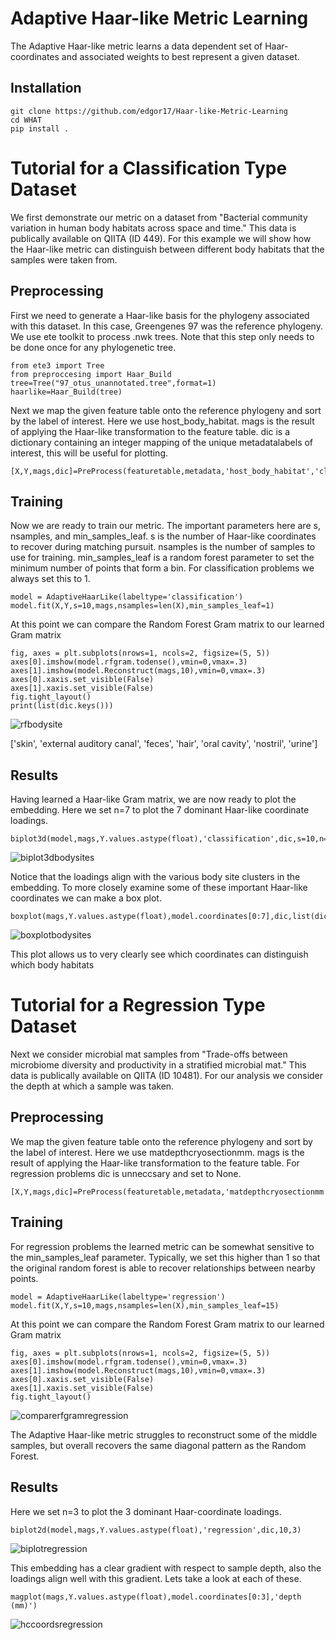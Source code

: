 # Adaptive Haar-like Metric Learning

The Adaptive Haar-like metric learns a data dependent set of Haar-coordinates and associated weights to best represent a given dataset. 

## Installation
```
git clone https://github.com/edgor17/Haar-like-Metric-Learning
cd WHAT
pip install .
```

# Tutorial for a Classification Type Dataset

We first demonstrate our metric on a dataset from "Bacterial community variation in human body habitats across space and time." This data is publically available on QIITA (ID 449). For this example we will show how the Haar-like metric can distinguish between different body habitats that the samples were taken from. 

## Preprocessing
First we need to generate a Haar-like basis for the phylogeny associated with this dataset. In this case, Greengenes 97 was the reference phylogeny. We use ete toolkit to process .nwk trees. Note that this step only needs to be done once for any phylogenetic tree.

```
from ete3 import Tree
from preproccesing import Haar_Build
tree=Tree("97_otus_unannotated.tree",format=1)
haarlike=Haar_Build(tree)
```
Next we map the given feature table onto the reference phylogeny and sort by the label of interest. Here we use host_body_habitat. mags is the result of applying the Haar-like transformation to the feature table. dic is a dictionary containing an integer mapping of the unique metadatalabels of interest, this will be useful for plotting. 

```
[X,Y,mags,dic]=PreProcess(featuretable,metadata,'host_body_habitat','classification',tree,haarlike)
```

## Training 
Now we are ready to train our metric. The important parameters here are s, nsamples, and min_samples_leaf. s is the number of Haar-like coordinates to recover during matching pursuit. nsamples is the number of samples to use for training. min_samples_leaf is a random forest parameter to set the minimum number of points that form a bin. For classification problems we always set this to 1. 

```
model = AdaptiveHaarLike(labeltype='classification')
model.fit(X,Y,s=10,mags,nsamples=len(X),min_samples_leaf=1)
```

At this point we can compare the Random Forest Gram matrix to our learned Gram matrix

```
fig, axes = plt.subplots(nrows=1, ncols=2, figsize=(5, 5))
axes[0].imshow(model.rfgram.todense(),vmin=0,vmax=.3)
axes[1].imshow(model.Reconstruct(mags,10),vmin=0,vmax=.3)
axes[0].xaxis.set_visible(False)
axes[1].xaxis.set_visible(False)
fig.tight_layout()
print(list(dic.keys()))
```
![rfbodysite](https://user-images.githubusercontent.com/87628022/236347131-c721aaa4-0d4a-458d-b408-8d63f94897b2.png)

['skin', 'external auditory canal', 'feces', 'hair', 'oral cavity', 'nostril', 'urine']

## Results
Having learned a Haar-like Gram matrix, we are now ready to plot the embedding. Here we set n=7 to plot the 7 dominant Haar-like coordinate loadings. 

```
biplot3d(model,mags,Y.values.astype(float),'classification',dic,s=10,n=7)
```

![biplot3dbodysites](https://user-images.githubusercontent.com/87628022/236350152-60495ec1-9a1f-43aa-8479-63baa314772f.png)


Notice that the loadings align with the various body site clusters in the embedding. To more closely examine some of these important Haar-like coordinates we can make a box plot.

```
boxplot(mags,Y.values.astype(float),model.coordinates[0:7],dic,list(dic.keys()))
```
![boxplotbodysites](https://user-images.githubusercontent.com/87628022/236348013-d0f4d4de-6148-4521-bbc5-fe5e1049946f.png)

This plot allows us to very clearly see which coordinates can distinguish which body habitats










# Tutorial for a Regression Type Dataset

Next we consider microbial mat samples from "Trade-offs between microbiome diversity and productivity in a stratified microbial mat." This data is publically available on QIITA (ID 10481). For our analysis we consider the depth at which a sample was taken.

## Preprocessing
We map the given feature table onto the reference phylogeny and sort by the label of interest. Here we use matdepthcryosectionmm. mags is the result of applying the Haar-like transformation to the feature table. For regression problems dic is unneccsary and set to None.

```
[X,Y,mags,dic]=PreProcess(featuretable,metadata,'matdepthcryosectionmm','regression',tree,haarlike)
```

## Training 
For regression problems the learned metric can be somewhat sensitive to the min_samples_leaf parameter. Typically, we set this higher than 1 so that the original random forest is able to recover relationships between nearby points. 

```
model = AdaptiveHaarLike(labeltype='regression')
model.fit(X,Y,s=10,mags,nsamples=len(X),min_samples_leaf=15)
```

At this point we can compare the Random Forest Gram matrix to our learned Gram matrix

```
fig, axes = plt.subplots(nrows=1, ncols=2, figsize=(5, 5))
axes[0].imshow(model.rfgram.todense(),vmin=0,vmax=.3)
axes[1].imshow(model.Reconstruct(mags,10),vmin=0,vmax=.3)
axes[0].xaxis.set_visible(False)
axes[1].xaxis.set_visible(False)
fig.tight_layout()
```
![comparerfgramregression](https://user-images.githubusercontent.com/87628022/236315805-c109b16e-765b-492b-8a79-6e72cbf396df.png)


The Adaptive Haar-like metric struggles to reconstruct some of the middle samples, but overall recovers the same diagonal pattern as the Random Forest. 

## Results
Here we set n=3 to plot the 3 dominant Haar-coordinate loadings. 

```
biplot2d(model,mags,Y.values.astype(float),'regression',dic,10,3)
```

![biplotregression](https://user-images.githubusercontent.com/87628022/236375154-9726a6ab-1767-47cb-98b9-8f236c9b6391.png)


This embedding has a clear gradient with respect to sample depth, also the loadings align well with this gradient. Lets take a look at each of these.

```
magplot(mags,Y.values.astype(float),model.coordinates[0:3],'depth (mm)')
```
![hccoordsregression](https://user-images.githubusercontent.com/87628022/236319182-aaab9ba9-25d3-4a5c-a46f-8c82fcce6ab3.png)
